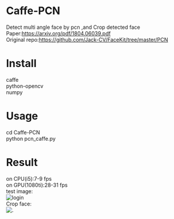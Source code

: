 # Caffe-PCN
Detect multi angle face by pcn ,and Crop detected face  
Paper:https://arxiv.org/pdf/1804.06039.pdf  
Original repo:https://github.com/Jack-CV/FaceKit/tree/master/PCN
# Install 
caffe  
python-opencv  
numpy
# Usage
cd Caffe-PCN  
python pcn_caffe.py  
# Result
on CPU(i5):7-9 fps  
on GPU(1080ti):28-31 fps  
test image:  
![login](https://github.com/daixiangzi/Caffe-PCN/tree/master/results/test.jpg)  
Crop face:  
![.](https://github.com/daixiangzi/Caffe-PCN/tree/master/results/crop.jpg)

